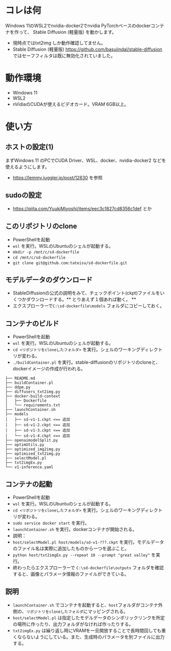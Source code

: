 # コレは何

Windows 11のWSL2でnvidia-docker2でnvidia PyTorchベースのdockerコンテナを作って、
Stable Diffusion (軽量版) を動かします。

- 現時点ではtxt2img しか動作確認してません。
- Stable Diffusion (軽量版) https://github.com/basujindal/stable-diffusion ではセーフフィルタは既に無効化されていました。

# 動作環境
- Windows 11
- WSL2
- nVidiaのCUDAが使えるビデオカード。VRAM 6GB以上。

# 使い方

## ホストの設定(1)
まずWindows 11 のPCでCUDA Driver、WSL、docker、nvidia-docker2 などを使えるようにします。
- https://lemmy.juggler.jp/post/12830 を参照

## sudoの設定
- https://qiita.com/YuukiMiyoshi/items/eec3c1827cd8356c1def とか

## このリポジトリのclone
- PowerShellを起動
- `wsl` を実行。WSLのUbuntuのシェルが起動する。
- `mkdir -p /mnt/c/sd-dockerfile`
- `cd /mnt/c/sd-dockerfile`
- `git clone git@github.com:tateisu/sd-dockerfile.git`

## モデルデータのダウンロード
- StableDiffusionの公式の説明をみて、チェックポイント(ckpt)ファイルをいくつかダウンロードする。** とりあえず１個あれば動く。 **
- エクスプローラーで`C:\sd-dockerfile\models` フォルダにコピーしておく。


## コンテナのビルド
- PowerShellを起動
- `wsl` を実行。WSLのUbuntuのシェルが起動する。
- `cd <リポジトリをcloneしたフォルダ>` を実行。シェルのワーキングディレクトリが変わる。
- `./buildContainer.pl` を実行。stable-diffusionのリポジトリのcloneと、dockerイメージの作成が行われる。


```
├── README.md
├── buildContainer.pl
├── ddpm.py
├── diffusers_txt2img.py
├── docker-build-context
│   ├── Dockerfile
│   └── requirements.txt
├── launchContainer.sh
├── models
│   ├── sd-v1-1.ckpt <== 追加
│   ├── sd-v1-2.ckpt <== 追加
│   ├── sd-v1-3.ckpt <== 追加
│   └── sd-v1-4.ckpt <== 追加
├── openaimodelSplit.py
├── optimUtils.py
├── optimized_img2img.py
├── optimized_txt2img.py
├── selectModel.pl
├── txt2imgEx.py
└── v1-inference.yaml
```

## コンテナの起動
- PowerShellを起動
- `wsl` を実行。WSLのUbuntuのシェルが起動する。
- `cd <リポジトリをcloneしたフォルダ>` を実行。シェルのワーキングディレクトリが変わる。
- `sudo service docker start` を実行。
- `launchContainer.sh` を実行。dockerコンテナが開始される。
- 説明：
- `host/selectModel.pl host/models/sd-v1-???.ckpt` を実行。モデルデータのファイル名は実際に追加したものから一つを選ぶこと。
- `python host/txt2imgEx.py --repeat 10 --prompt "great valley"` を実行。
- 終わったらエクスプローラーで `C:\sd-dockerfile\outputs` フォルダを確認すると、画像とパラメータ情報のファイルができている。

## 説明
- `launchContainer.sh` でコンテナを起動すると、`host`フォルダがコンテナ外側の、`リポジトリをcloneしたフォルダ`にマッピングされる。
- `host/selectModel.pl` は指定したモデルデータのシンボリックリンクを所定の場所に作ったり、出力フォルダがなければ作ったりする。
- `txt2imgEx.py` は繰り返し時にVRAMを一旦開放することで長時間回しても重くならないようにしている。また、生成時のパラメータを別ファイルに出力する。
